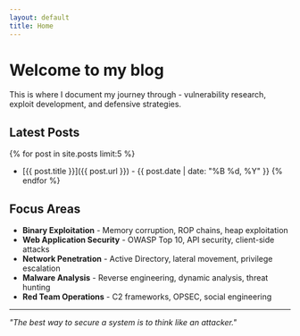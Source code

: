 ```yaml
---
layout: default
title: Home
---
```


# Welcome to my blog

This is where I document my journey through - vulnerability research, exploit development, and defensive strategies.

## Latest Posts

{% for post in site.posts limit:5 %}
- [{{ post.title }}]({{ post.url }}) - {{ post.date | date: "%B %d, %Y" }}
{% endfor %}

## Focus Areas

- **Binary Exploitation** - Memory corruption, ROP chains, heap exploitation
- **Web Application Security** - OWASP Top 10, API security, client-side attacks  
- **Network Penetration** - Active Directory, lateral movement, privilege escalation
- **Malware Analysis** - Reverse engineering, dynamic analysis, threat hunting
- **Red Team Operations** - C2 frameworks, OPSEC, social engineering

---

*"The best way to secure a system is to think like an attacker."*
